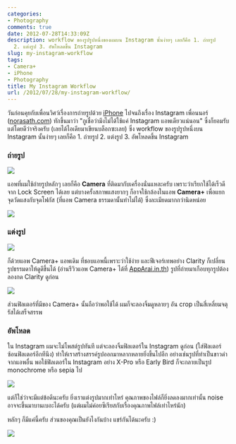 ```yaml
---
categories:
- Photography
comments: true
date: 2012-07-28T14:33:09Z
description: workflow ของรูปรูปหนึ่งของผมบน Instagram นั้นง่ายๆ เลยก็คือ 1. ถ่ายรูป
  2. แต่งรูป 3. อัพโหลดขึ้น Instagram
slug: my-instagram-workflow
tags:
- Camera+
- iPhone
- Photography
title: My Instagram Workflow
url: /2012/07/28/my-instagram-workflow/
---
```


วันก่อนคุยกับเพื่อนวิศว์เรื่องการถ่ายรูปด้วย [iPhone](http://armno.in.th/2012/02/08/%e0%b8%aa%e0%b8%b1%e0%b9%88%e0%b8%87%e0%b8%8b%e0%b8%b7%e0%b9%89%e0%b8%ad-iphone-4s-%e0%b8%88%e0%b8%b2%e0%b8%81-apple-online-store/) ไปจนถึงเรื่อง Instagram เพื่อนนอร์ ([norasath.com](http://www.norasath.com/)) ทักขึ้นมาว่า "กูเชื่อว่ามึงไม่ได้ใช้แค่ Instagram แอพเดียวแน่นอน" ซึ่งก็ยอมรับแต่โดยดีว่าจริงครับ (เลยได้ไอเดียมาเขียนบล็อกซะเลย) ซึ่ง workflow ของรูปรูปหนึ่งบน Instagram นั้นง่ายๆ เลยก็คือ 1. ถ่ายรูป 2. แต่งรูป 3. อัพโหลดขึ้น Instagram

### ถ่ายรูป

[![](http://farm9.staticflickr.com/8027/7660127820_ea6c14fbbd_z.jpg)](http://www.flickr.com/photos/armno/7660127820/in/set-72157630783870084)

แอพที่ผมใช้ถ่ายรูปหลักๆ เลยก็คือ **Camera** ที่ติดมากับเครื่องนั่นแหละครับ เพราะว่าเรียกใช้ได้เร็วดีจาก Lock Screen ได้เลย แต่บางครั้งสภาพแสงยากๆ ก็อาจใช้กล้องในแอพ **Camera+** เพื่อแยกจุดวัดแสงกับจุดโฟกัส (ที่แอพ Camera ธรรมดานั้นทำไม่ได้) ซึ่งละเมียดมากกว่านิดหน่อย

[![](http://farm9.staticflickr.com/8433/7660133190_bbfd8a354c_z.jpg)](http://www.flickr.com/photos/armno/7660133190/in/set-72157630783870084/)

### แต่งรูป

[![](http://farm8.staticflickr.com/7248/7660133812_756c8360e0_z.jpg)](http://www.flickr.com/photos/armno/7660133812/in/set-72157630783870084/)

ก็ด้วยแอพ Camera+ แอพเดิม ที่ชอบแอพนี้เพราะว่าใช้ง่าย และฟีเจอร์เทพอย่าง Clarity ก็เปลี่ยนรูปธรรมดาให้ดูดีขึ้นได้ (อ่านรีวิวแอพ Camera+ ได้ที่ [AppArai.in.th](http://apparai.in.th/2012/04/%E0%B8%96%E0%B9%88%E0%B8%B2%E0%B8%A2-%E0%B9%81%E0%B8%95%E0%B9%88%E0%B8%87%E0%B8%A0%E0%B8%B2%E0%B8%9E%E0%B9%83%E0%B8%99-iphone-%E0%B8%94%E0%B9%89%E0%B8%A7%E0%B8%A2-camera/)) รูปที่ถ่ายมาเกือบทุกรูปต้องลองกด Clarity ดูก่อน

[![](http://farm9.staticflickr.com/8294/7660134578_2629533307_z.jpg)](http://www.flickr.com/photos/armno/7660134578/in/set-72157630783870084/)

ส่วนฟิลเตอร์ที่มีของ Camera+ นั้นถือว่าพอใช้ได้ ผมก็จะลองจิ้มดูหลายๆ อัน crop เป็นสี่เหลี่ยมจตุรัสได้เสร็จสรรพ

### อัพโหลด

ใน Instagram ผมจะไม่โพสต์รูปทันที แต่จะลองจิ้มฟิลเตอร์ใน Instagram ดูก่อน (ใส่ฟิลเตอร์ซ้อนฟิลเตอร์อีกทีนึง) ทำให้เราสร้างสรรค์รูปออกมาหลากหลายยิ่งขึ้นไปอีก อย่างเช่นรูปที่ทำเป็นขาวดำจากแอพอื่น พอใช้ฟิลเตอร์ใน Instagram อย่าง X-Pro หรือ Early Bird ก็จะกลายเป็นรูป monochrome หรือ sepia ไป

[![](http://farm8.staticflickr.com/7122/7660139688_17296fb5d0_z.jpg)](http://www.flickr.com/photos/armno/7660139688/in/set-72157630783870084/)

แต่ก็ใช่ว่าจะมีแต่ข้อดีนะครับ ยิ่งเราแต่งรูปมากเท่าไหร่ คุณภาพของไฟล์ก็ยิ่งลดลงมากเท่านั้น noise อาจจะขึ้นมาบานเบอะได้ครับ (แต่ผมไม่ค่อยซีเรียสกับเรื่องคุณภาพไฟล์เท่าไหร่นัก)

หลักๆ ก็มีแค่นี้ครับ ส่วนของคุณเป็นยังไงกันบ้าง แชร์กันได้นะครับ :)

[![](http://distilleryimage3.instagram.com/74d6d6d0d86511e1979222000a1e8aa2_7.jpg)](http://instagram.com/p/NnBSSwlWQf/)

